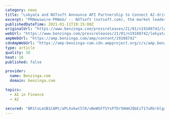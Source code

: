 ```yaml
---
category: news
title: "Lokyata and NXTsoft Announce API Partnership to Connect AI-driven Digital Credit Solutions to Financial Institutions"
excerpt: "PRNewswire-PRWeb/ -- NXTsoft (nxtsoft.com), the market leader in secure, comprehensive and complete solutioning API connectivity and Lokyota"
publishedDateTime: 2021-01-11T19:15:00Z
originalUrl: "https://www.benzinga.com/pressreleases/21/01/n19108742/lokyata-and-nxtsoft-announce-api-partnership-to-connect-ai-driven-digital-credit-solutions-to-fina"
webUrl: "https://www.benzinga.com/pressreleases/21/01/n19108742/lokyata-and-nxtsoft-announce-api-partnership-to-connect-ai-driven-digital-credit-solutions-to-fina"
ampWebUrl: "https://amp.benzinga.com/amp/content/19108742"
cdnAmpWebUrl: "https://amp-benzinga-com.cdn.ampproject.org/c/s/amp.benzinga.com/amp/content/19108742"
type: article
quality: 16
heat: 16
published: false

provider:
  name: Benzinga.com
  domain: benzinga.com

topics:
  - AI in Finance
  - AI

secured: "BR1txLeUB1CAMt/aPLXxkwt5lR/uNeWSFfSYsPfDr5HmHJQbEiT17uRkrblgai4Zsw58IUNvgidsdRmOLRDAQBlPHgerEtNwyZIvzp64VgcFzICxNWO/AOYFqgKRN66OArgsROHwSslg35IRcexO/36shHO4bowJPeAEgjNj8kxcfxNM3TPv6o9ZBCuDqqxgr38RL17HzTbtc61t02DxUj/YoaIAXZ0hDJ2QQ1rH1jkQ4/YX/VmOuUj8Y2zR+EtJcxCS0Fg1QRtiskIjXqWvFS4jtQTlkg8F/+60JNipB86hdCtL+yZR8GaEvbOVWcoqYaQf6XXEcSRC06TYkyyxf13fm7d0JJaR5UBSfr4adm8=;YgMfUFgf1y1V/kmx9HNwiA=="
---
```


